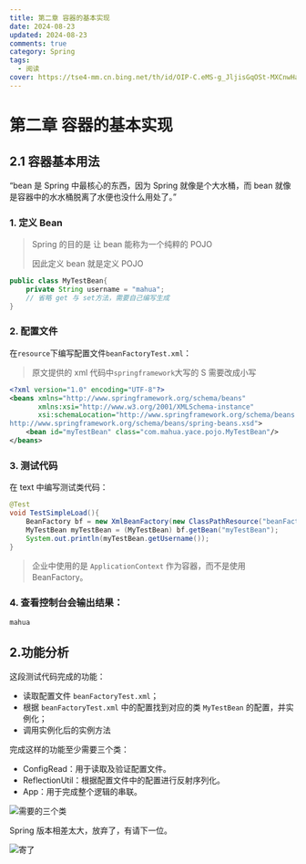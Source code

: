 ```yaml
---
title: 第二章 容器的基本实现
date: 2024-08-23
updated: 2024-08-23
comments: true
category: Spring
tags:
  - 阅读
cover: https://tse4-mm.cn.bing.net/th/id/OIP-C.eMS-g_JljisGqOSt-MXCnwHaDt?w=272&h=174&c=7&r=0&o=5&dpr=1.3&pid=1.7
---
```




# 第二章 容器的基本实现

## 2.1 容器基本用法

“bean 是 Spring 中最核心的东西，因为 Spring 就像是个大水桶，而 bean 就像是容器中的水水桶脱离了水便也没什么用处了。”

### 1. 定义 Bean

> Spring 的目的是 让 bean 能称为一个纯粹的 POJO
>
> 因此定义 bean 就是定义 POJO

```java
public class MyTestBean{
    private String username = "mahua";
    // 省略 get 与 set方法，需要自己编写生成
}
```



### 2. 配置文件

在`resource`下编写配置文件`beanFactoryTest.xml`：

> 原文提供的 xml 代码中`springframework`大写的 S 需要改成小写

```XML
<?xml version="1.0" encoding="UTF-8"?>
<beans xmlns="http://www.springframework.org/schema/beans"
       xmlns:xsi="http://www.w3.org/2001/XMLSchema-instance"
       xsi:schemaLocation="http://www.springframework.org/schema/beans
http://www.springframework.org/schema/beans/spring-beans.xsd">
    <bean id="myTestBean" class="com.mahua.yace.pojo.MyTestBean"/>
</beans>
```



### 3. 测试代码

在 text 中编写测试类代码：

```java
@Test
void TestSimpleLoad(){
    BeanFactory bf = new XmlBeanFactory(new ClassPathResource("beanFactoryTest.xml"));
    MyTestBean myTestBean = (MyTestBean) bf.getBean("myTestBean");
    System.out.println(myTestBean.getUsername());
}
```

> 企业中使用的是 `ApplicationContext` 作为容器，而不是使用 BeanFactory。



### 4. 查看控制台会输出结果：

```
mahua
```



## 2.功能分析

这段测试代码完成的功能：

- 读取配置文件 `beanFactoryTest.xml`；
- 根据 `beanFactoryTest.xml` 中的配置找到对应的类 `MyTestBean` 的配置，并实例化；
- 调用实例化后的实例方法



完成这样的功能至少需要三个类：

- ConfigRead：用于读取及验证配置文件。
- ReflectionUtil：根据配置文件中的配置进行反射序列化。
- App：用于完成整个逻辑的串联。

![需要的三个类](https://web-tlias-mmh.oss-cn-beijing.aliyuncs.com/img/image-20240826172209335.png)



Spring 版本相差太大，放弃了，有请下一位。

![寄了](https://web-tlias-mmh.oss-cn-beijing.aliyuncs.com/img/th)

















